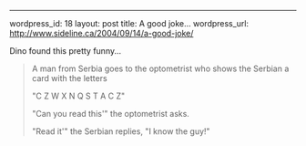 --- 
wordpress_id: 18
layout: post
title: A good joke&#8230;
wordpress_url: http://www.sideline.ca/2004/09/14/a-good-joke/

Dino found this pretty funny...
> A man from Serbia goes to the optometrist who shows the Serbian a card with the letters 
>
> "C Z W X N Q S T A C Z" 
>
> "Can you read this'" the optometrist asks. 
>
> "Read it'" the Serbian replies, "I know the guy!"